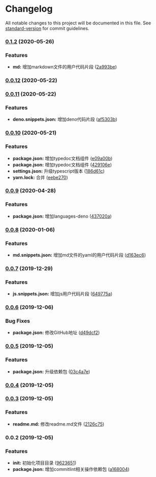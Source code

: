# Changelog

All notable changes to this project will be documented in this file. See [standard-version](https://github.com/conventional-changelog/standard-version) for commit guidelines.

### [0.1.2](https://github.com/zhanghecool/biglvan/compare/v0.0.12...v0.1.2) (2020-05-26)


### Features

* **md:** 增加markdown文件的用户代码片段 ([2a993be](https://github.com/zhanghecool/biglvan/commit/2a993be810c40b713f7d7e534732125c05a3c569))

### [0.0.12](https://github.com/zhanghecool/biglvan/compare/v0.0.11...v0.0.12) (2020-05-22)

### [0.0.11](https://github.com/zhanghecool/biglvan/compare/v0.0.10...v0.0.11) (2020-05-22)


### Features

* **deno.snippets.json:** 增加deno代码片段 ([af5303b](https://github.com/zhanghecool/biglvan/commit/af5303b2093a2810f17b46507aa5e7d68cab3259))

### [0.0.10](https://github.com/zhanghecool/biglvan/compare/v0.0.9...v0.0.10) (2020-05-21)


### Features

* **package.json:** 增加typedoc文档组件 ([e09a00b](https://github.com/zhanghecool/biglvan/commit/e09a00bd8ab5ab8ec76b6cf404521f3241b49c4c))
* **package.json:** 增加typedoc文档组件 ([429106e](https://github.com/zhanghecool/biglvan/commit/429106e02b7167b5b2eb6c72e6cad95f566c3b81))
* **settings.json:** 升级typescript版本 ([186d61c](https://github.com/zhanghecool/biglvan/commit/186d61cac782733a52e0cc56c89d469255707502))
* **yarn.lock:** 合并 ([eebe270](https://github.com/zhanghecool/biglvan/commit/eebe27088215556b0ad5345eae195c9816d1d0fb))

### [0.0.9](https://github.com/hertzZhang/biglvan/compare/v0.0.8...v0.0.9) (2020-04-28)


### Features

* **package.json:** 增加languages-deno ([437020a](https://github.com/hertzZhang/biglvan/commit/437020a7cf74600cf28fc1a21aa794b2a56280f0))

### [0.0.8](https://github.com/hertzZhang/biglvan/compare/v0.0.7...v0.0.8) (2020-01-06)


### Features

* **md.snippets.json:** 增加md文件的yaml的用户代码片段 ([d163ec6](https://github.com/hertzZhang/biglvan/commit/d163ec654596500f41e6965da46bc062fcc88006))

### [0.0.7](https://github.com/hertzZhang/biglvan/compare/v0.0.6...v0.0.7) (2019-12-29)


### Features

* **js.snippets.json:** 增加js用户代码片段 ([649775a](https://github.com/hertzZhang/biglvan/commit/649775a5e3a7507ddf6f8598cf4e5e9e470e4681))

### [0.0.6](https://github.com/hertzZhang/biglvan/compare/v0.0.5...v0.0.6) (2019-12-06)


### Bug Fixes

* **package.json:** 修改GitHub地址 ([d49dcf2](https://github.com/hertzZhang/biglvan/commit/d49dcf28562f8621083a33dce80e6740dde242df))

### [0.0.5](https://github.com/hertzZhang/BigIvan/compare/v0.0.4...v0.0.5) (2019-12-05)


### Features

* **package.json:** 升级依赖包 ([03c4a7e](https://github.com/hertzZhang/BigIvan/commit/03c4a7ee6b895cca7ecb8e5cc85dbdb4840cc8cb))

### [0.0.4](https://github.com/hertzZhang/BigIvan/compare/v0.0.3...v0.0.4) (2019-12-05)

### [0.0.3](https://github.com/hertzZhang/BigIvan/compare/v0.0.2...v0.0.3) (2019-12-05)


### Features

* **readme.md:** 修改readme.md文件 ([2126c75](https://github.com/hertzZhang/BigIvan/commit/2126c75519b483d4b195d34eac43aac87223831a))

### 0.0.2 (2019-12-05)


### Features

* **init:** 初始化项目目录 ([9623651](https://github.com/hertzZhang/BigIvan/commit/9623651eb53ad440fb22b12e8c81db1344351565))
* **package.json:** 增加commitlint相关操作依赖包 ([a168004](https://github.com/hertzZhang/BigIvan/commit/a16800482a81caa851c9f0013712bcc252ec7122))
